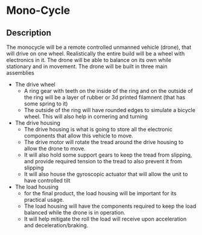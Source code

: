 # Mono-Cycle

## Description
  The monocycle will be a remote controlled unmanned vehicle (drone), that will drive on one wheel.
  Realistically the entire build will be a wheel with electronics in it.
  The drone will be able to balance on its own while stationary and in movement.
  The drone will be built in three main assemblies
  * The drive wheel
    * A ring gear with teeth on the inside of the ring and on the outside of the ring will be a layer of rubber or 3d printed filamnent (that has some spring to it)
    * The outside of the ring will have rounded edges to simulate a bicycle wheel. This will also help in cornering and turning
  * The drive housing
    * The drive housing is what is going to store all the electronic components that allow this vehicle to move.
    * The drive motor will rotate the tread around the drive housing to allow the drone to move.
    * It will also hold some support gears to keep the tread from slipping, and provide required tension to the tread to also prevent it from slipping
    * It will also house the gyroscopic actuator that will allow the unit to have controlled tilt
  * The load housing
    * for the final product, the load housing will be important for its practical usage.
    * The load housing will have the components required to keep the load balanced while the drone is in operation.
    * It will help mitigate the roll the load will receive upon acceleration and deceleration/braking.
